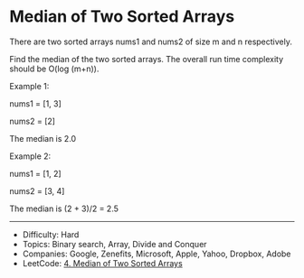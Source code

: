 # Median of Two Sorted Arrays

There are two sorted arrays nums1 and nums2 of size m and n respectively.

Find the median of the two sorted arrays. The overall run time complexity should be O(log (m+n)).

Example 1:

nums1 = [1, 3]

nums2 = [2]

The median is 2.0

Example 2:

nums1 = [1, 2]

nums2 = [3, 4]

The median is (2 + 3)/2 = 2.5

---

* Difficulty: Hard
* Topics: Binary search, Array, Divide and Conquer
* Companies: Google, Zenefits, Microsoft, Apple, Yahoo, Dropbox, Adobe
* LeetCode: [4. Median of Two Sorted Arrays](https://leetcode.com/problems/median-of-two-sorted-arrays/description/)
